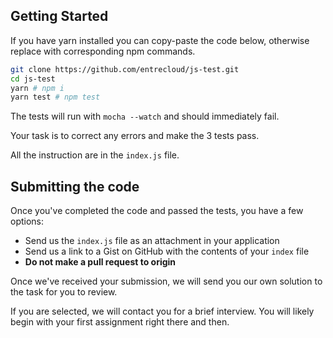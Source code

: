 ## Getting Started

If you have yarn installed you can copy-paste the code below, otherwise replace with corresponding npm commands.

```sh
git clone https://github.com/entrecloud/js-test.git
cd js-test
yarn # npm i
yarn test # npm test
```

The tests will run with `mocha --watch` and should immediately fail.

Your task is to correct any errors and make the 3 tests pass.

All the instruction are in the `index.js` file.

## Submitting the code

Once you've completed the code and passed the tests, you have a few options:
- Send us the `index.js` file as an attachment in your application
- Send us a link to a Gist on GitHub with the contents of your `index` file
- **Do not make a pull request to origin**

Once we've received your submission, we will send you our own solution to the task for you to review.

If you are selected, we will contact you for a brief interview. You will likely begin with your first assignment right there and then.
